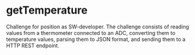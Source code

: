 # getTemperature

Challenge for position as SW-developer. The challenge consists of reading values from a thermometer connected to an ADC, converting them 
to temperature values, parsing them to JSON format, and sending them to a HTTP REST endpoint.
